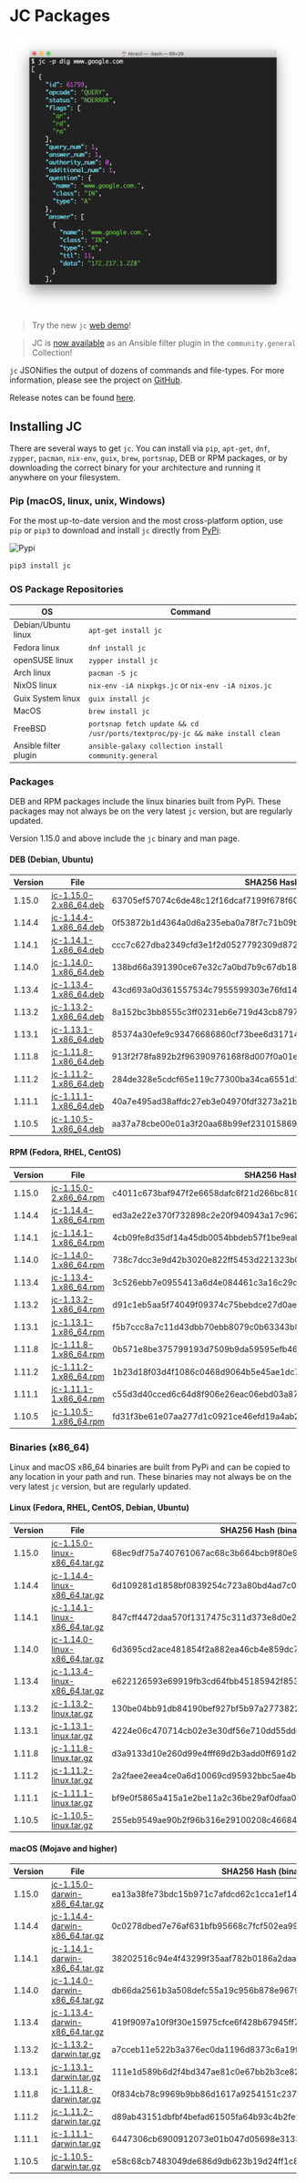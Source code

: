 # JC Packages

![jc](https://github.com/kellyjonbrazil/jc-packaging/raw/master/images/jc-dig.png)

> Try the new `jc` [web demo](https://jc-web-demo.herokuapp.com/)!

> JC is [now available](https://galaxy.ansible.com/community/general) as an Ansible filter plugin in the `community.general` Collection!

`jc` JSONifies the output of dozens of commands and file-types. For more information, please see the project on [GitHub](https://github.com/kellyjonbrazil/jc).

Release notes can be found [here](https://blog.kellybrazil.com/category/jc-news/).

## Installing JC
There are several ways to get `jc`. You can install via `pip`, `apt-get`, `dnf`, `zypper`, `pacman`, `nix-env`, `guix`, `brew`, `portsnap`, DEB or RPM packages, or by downloading the correct binary for your architecture and running it anywhere on your filesystem.

### Pip (macOS, linux, unix, Windows)
For the most up-to-date version and the most cross-platform option, use `pip` or `pip3` to download and install `jc` directly from [PyPi](https://pypi.org/project/jc/):

![Pypi](https://img.shields.io/pypi/v/jc.svg)


```bash
pip3 install jc
```

### OS Package Repositories

| OS                    | Command                                                                       | 
|-----------------------|-------------------------------------------------------------------------------|
| Debian/Ubuntu linux   | `apt-get install jc`                                                          |
| Fedora linux          | `dnf install jc`                                                              |
| openSUSE linux        | `zypper install jc`                                                           |
| Arch linux            | `pacman -S jc`                                                                |
| NixOS linux           | `nix-env -iA nixpkgs.jc` or `nix-env -iA nixos.jc`                            |
| Guix System linux     | `guix install jc`                                                             |
| MacOS                 | `brew install jc`                                                             |
| FreeBSD               | `portsnap fetch update && cd /usr/ports/textproc/py-jc && make install clean` |
| Ansible filter plugin | `ansible-galaxy collection install community.general`                         |

### Packages
DEB and RPM packages include the linux binaries built from PyPi. These packages may not always be on the very latest `jc` version, but are regularly updated.

Version 1.15.0 and above include the `jc` binary and man page.

#### DEB (Debian, Ubuntu)

| Version   | File                                                                                             | SHA256 Hash                                                       |
|-----------|--------------------------------------------------------------------------------------------------|-------------------------------------------------------------------|
| 1.15.0    | [jc-1.15.0-2.x86_64.deb](https://jc-packages.s3-us-west-1.amazonaws.com/jc-1.15.0-2.x86_64.deb)  | 63705ef57074c6de48c12f16dcaf7199f678f6081f1b3226cc9f26985d0fed85  |
| 1.14.4    | [jc-1.14.4-1.x86_64.deb](https://jc-packages.s3-us-west-1.amazonaws.com/jc-1.14.4-1.x86_64.deb)  | 0f53872b1d4364a0d6a235eba0a78f7c71b09bbfb1e93dff6b8d3af0ce2ecb44  |
| 1.14.1    | [jc-1.14.1-1.x86_64.deb](https://jc-packages.s3-us-west-1.amazonaws.com/jc-1.14.1-1.x86_64.deb)  | ccc7c627dba2349cfd3e1f2d0527792309d872a27a6d5f74e1cf97e681ba8357  |
| 1.14.0    | [jc-1.14.0-1.x86_64.deb](https://jc-packages.s3-us-west-1.amazonaws.com/jc-1.14.0-1.x86_64.deb)  | 138bd66a391390ce67e32c7a0bd7b9c67db187205102e2ac0d6f8c0963eb6e1f  |
| 1.13.4    | [jc-1.13.4-1.x86_64.deb](https://jc-packages.s3-us-west-1.amazonaws.com/jc-1.13.4-1.x86_64.deb)  | 43cd693a0d361557534c7955599303e76fd14919d61ba92026aac342909b2dc6  |
| 1.13.2    | [jc-1.13.2-1.x86_64.deb](https://jc-packages.s3-us-west-1.amazonaws.com/jc-1.13.2-1.x86_64.deb)  | 8a152bc3bb8555c3ff0231eb6e719d43cb8797fd458c3356dd10b42ab94473ea  |
| 1.13.1    | [jc-1.13.1-1.x86_64.deb](https://jc-packages.s3-us-west-1.amazonaws.com/jc-1.13.1-1.x86_64.deb)  | 85374a30efe9c93476686860cf73bee6d31714d163e54b4566d86151379424a5  |
| 1.11.8    | [jc-1.11.8-1.x86_64.deb](https://jc-packages.s3-us-west-1.amazonaws.com/jc-1.11.8-1.x86_64.deb)  | 913f2f78fa892b2f96390976168f8d007f0a01e2c4ad0410d3c0bf8524b93c78  |
| 1.11.2    | [jc-1.11.2-1.x86_64.deb](https://jc-packages.s3-us-west-1.amazonaws.com/jc-1.11.2-1.x86_64.deb)  | 284de328e5cdcf65e119c77300ba34ca6551d1830812abfe615f9f0057458e5c  |
| 1.11.1    | [jc-1.11.1-1.x86_64.deb](https://jc-packages.s3-us-west-1.amazonaws.com/jc-1.11.1-1.x86_64.deb)  | 40a7e495ad38affdc27eb3e04970fdf3273a21b1ef9244978acaee2b77c508a7  |
| 1.10.5    | [jc-1.10.5-1.x86_64.deb](https://jc-packages.s3-us-west-1.amazonaws.com/jc-1.10.5-1.x86_64.deb)  | aa37a78cbe00e01a3f20aa68b99ef23101586968646cdc2d177b32aedc9d560d  |


#### RPM (Fedora, RHEL, CentOS)

| Version   | File                                                                                             | SHA256 Hash                                                       |
|-----------|--------------------------------------------------------------------------------------------------|-------------------------------------------------------------------|
| 1.15.0    | [jc-1.15.0-2.x86_64.rpm](https://jc-packages.s3-us-west-1.amazonaws.com/jc-1.15.0-2.x86_64.rpm)  | c4011c673baf947f2e6658dafc6f21d266bc8105b7dcf5e2e6587746f8d29eac  |
| 1.14.4    | [jc-1.14.4-1.x86_64.rpm](https://jc-packages.s3-us-west-1.amazonaws.com/jc-1.14.4-1.x86_64.rpm)  | ed3a2e22e370f732898c2e20f940943a17c96246fb9683618912a8e4f6bdb18c  |
| 1.14.1    | [jc-1.14.1-1.x86_64.rpm](https://jc-packages.s3-us-west-1.amazonaws.com/jc-1.14.1-1.x86_64.rpm)  | 4cb09fe8d35df14a45db0054bbdeb57f1be9eab5bcd2a2a1833273fed8c6a744  |
| 1.14.0    | [jc-1.14.0-1.x86_64.rpm](https://jc-packages.s3-us-west-1.amazonaws.com/jc-1.14.0-1.x86_64.rpm)  | 738c7dcc3e9d42b3020e822ff5453d221323b0ecaf303c16fa75d25ea29bb126  |
| 1.13.4    | [jc-1.13.4-1.x86_64.rpm](https://jc-packages.s3-us-west-1.amazonaws.com/jc-1.13.4-1.x86_64.rpm)  | 3c526ebb7e0955413a6d4e084461c3a16c29d14a7ba631abaa317c0aa30e2872  |
| 1.13.2    | [jc-1.13.2-1.x86_64.rpm](https://jc-packages.s3-us-west-1.amazonaws.com/jc-1.13.2-1.x86_64.rpm)  | d91c1eb5aa5f74049f09374c75bebdce27d0ae911349232fb7e3e85b9e399fbc  |
| 1.13.1    | [jc-1.13.1-1.x86_64.rpm](https://jc-packages.s3-us-west-1.amazonaws.com/jc-1.13.1-1.x86_64.rpm)  | f5b7ccc8a7c11d43dbb70ebb8079c0b63343b80c89d3319aa75873b75da13ae7  |
| 1.11.8    | [jc-1.11.8-1.x86_64.rpm](https://jc-packages.s3-us-west-1.amazonaws.com/jc-1.11.8-1.x86_64.rpm)  | 0b571e8be375799193d7509b9da59595efb4626fd420f97fed5b66a1685d0322  |
| 1.11.2    | [jc-1.11.2-1.x86_64.rpm](https://jc-packages.s3-us-west-1.amazonaws.com/jc-1.11.2-1.x86_64.rpm)  | 1b23d18f03d4f1086c0468d9064b5e45ae1dc7319df376ecec4e792da4cd8b93  |
| 1.11.1    | [jc-1.11.1-1.x86_64.rpm](https://jc-packages.s3-us-west-1.amazonaws.com/jc-1.11.1-1.x86_64.rpm)  | c55d3d40cced6c64d8f906e26eac06ebd03a87c8adcb6d5f8b223b3844c97753  |
| 1.10.5    | [jc-1.10.5-1.x86_64.rpm](https://jc-packages.s3-us-west-1.amazonaws.com/jc-1.10.5-1.x86_64.rpm)  | fd31f3be61e07aa277d1c0921ce46efd19a4ab2b211718bca377e6ff35b968c0  |


### Binaries (x86_64)
Linux and macOS x86_64 binaries are built from PyPi and can be copied to any location in your path and run. These binaries may not always be on the very latest `jc` version, but are regularly updated.

#### Linux (Fedora, RHEL, CentOS, Debian, Ubuntu)

| Version   | File                                                                                                               | SHA256 Hash (binary file)                                         |
|-----------|--------------------------------------------------------------------------------------------------------------------|-------------------------------------------------------------------|
| 1.15.0    | [jc-1.15.0-linux-x86_64.tar.gz](https://jc-packages.s3-us-west-1.amazonaws.com/bin/jc-1.15.0-linux-x86_64.tar.gz)  | 68ec9df75a740761067ac68c3b664bcb9f80e980e4f2fd8258184d7fd88e03b7  |
| 1.14.4    | [jc-1.14.4-linux-x86_64.tar.gz](https://jc-packages.s3-us-west-1.amazonaws.com/bin/jc-1.14.4-linux-x86_64.tar.gz)  | 6d109281d1858bf0839254c723a80bd4ad7c08df8a869afcb8398feb7076e1d1  |
| 1.14.1    | [jc-1.14.1-linux-x86_64.tar.gz](https://jc-packages.s3-us-west-1.amazonaws.com/bin/jc-1.14.1-linux-x86_64.tar.gz)  | 847cff4472daa570f1317475c311d373e8d0e210c0d591197e1e1be385efc94d  |
| 1.14.0    | [jc-1.14.0-linux-x86_64.tar.gz](https://jc-packages.s3-us-west-1.amazonaws.com/bin/jc-1.14.0-linux-x86_64.tar.gz)  | 6d3695cd2ace481854f2a882ea46cb4e859dc728b61298998c619ffccaf1e2bf  |
| 1.13.4    | [jc-1.13.4-linux-x86_64.tar.gz](https://jc-packages.s3-us-west-1.amazonaws.com/bin/jc-1.13.4-linux-x86_64.tar.gz)  | e622126593e69919fb3cd64fbb45185942f8535fdd80d96bec1fda28e096ce22  |
| 1.13.2    | [jc-1.13.2-linux.tar.gz](https://jc-packages.s3-us-west-1.amazonaws.com/bin/jc-1.13.2-linux.tar.gz)                | 130be04bb91db84190bef927bf5b97a27738226e4c9f270800990714bac908ee  |
| 1.13.1    | [jc-1.13.1-linux.tar.gz](https://jc-packages.s3-us-west-1.amazonaws.com/bin/jc-1.13.1-linux.tar.gz)                | 4224e06c470714cb02e3e30df56e710dd55dde6dded488548b13b316d8e7dc31  |
| 1.11.8    | [jc-1.11.8-linux.tar.gz](https://jc-packages.s3-us-west-1.amazonaws.com/bin/jc-1.11.8-linux.tar.gz)                | d3a9133d10e260d99e4fff69d2b3add0ff691d2ec67bff710fd5296546f35966  |
| 1.11.2    | [jc-1.11.2-linux.tar.gz](https://jc-packages.s3-us-west-1.amazonaws.com/bin/jc-1.11.2-linux.tar.gz)                | 2a2faee2eea4ce0a6d10069cd95932bbc5ae4b70c6dc913502edbfe39a3f759f  |
| 1.11.1    | [jc-1.11.1-linux.tar.gz](https://jc-packages.s3-us-west-1.amazonaws.com/bin/jc-1.11.1-linux.tar.gz)                | bf9e0f5865a415a1e2be11a2c36be29af0dfaa04c3630f98761eb9779b0b5c28  |
| 1.10.5    | [jc-1.10.5-linux.tar.gz](https://jc-packages.s3-us-west-1.amazonaws.com/bin/jc-1.10.5-linux.tar.gz)                | 255eb9549ae90b2f96b316e29100208c466844cb13cbe9659770c6176fa4a502  |


#### macOS (Mojave and higher)

| Version   | File                                                                                                                 | SHA256 Hash (binary file)                                         |
|-----------|----------------------------------------------------------------------------------------------------------------------|-------------------------------------------------------------------|
| 1.15.0    | [jc-1.15.0-darwin-x86_64.tar.gz](https://jc-packages.s3-us-west-1.amazonaws.com/bin/jc-1.15.0-darwin-x86_64.tar.gz)  | ea13a38fe73bdc15b971c7afdcd62c1cca1ef1429c189a6e284bf3a609933a5b  |
| 1.14.4    | [jc-1.14.4-darwin-x86_64.tar.gz](https://jc-packages.s3-us-west-1.amazonaws.com/bin/jc-1.14.4-darwin-x86_64.tar.gz)  | 0c0278dbed7e76af631bfb95668c7fcf502ea9971d99e4980cc6de98b3cce821  |
| 1.14.1    | [jc-1.14.1-darwin-x86_64.tar.gz](https://jc-packages.s3-us-west-1.amazonaws.com/bin/jc-1.14.1-darwin-x86_64.tar.gz)  | 38202516c94e4f43299f35aaf782b0186a2daad8d9a48b44e3ce25af27e99c77  |
| 1.14.0    | [jc-1.14.0-darwin-x86_64.tar.gz](https://jc-packages.s3-us-west-1.amazonaws.com/bin/jc-1.14.0-darwin-x86_64.tar.gz)  | db66da2561b3a508defc55a19c956b878e9679b68fa10692ef1fe330718a2db8  |
| 1.13.4    | [jc-1.13.4-darwin-x86_64.tar.gz](https://jc-packages.s3-us-west-1.amazonaws.com/bin/jc-1.13.4-darwin-x86_64.tar.gz)  | 419f9097a10f9f30e15975cfce6f428b67945ff705a93f1d1cb203f0c6850b3e  |
| 1.13.2    | [jc-1.13.2-darwin.tar.gz](https://jc-packages.s3-us-west-1.amazonaws.com/bin/jc-1.13.2-darwin.tar.gz)                | a7cceb11e522b3a376ec0da1196d8373c6a19f21529553f6c8d0dbc7f8fab29f  |
| 1.13.1    | [jc-1.13.1-darwin.tar.gz](https://jc-packages.s3-us-west-1.amazonaws.com/bin/jc-1.13.1-darwin.tar.gz)                | 111e1d589b6d2f4bd347ae81c0e67bb2b3ce820964b313ebb71b63bdf4f73979  |
| 1.11.8    | [jc-1.11.8-darwin.tar.gz](https://jc-packages.s3-us-west-1.amazonaws.com/bin/jc-1.11.8-darwin.tar.gz)                | 0f834cb78c9969b9bb86d1617a9254151c2373976fef59c1ea1ee3bb9a7a3ab5  |
| 1.11.2    | [jc-1.11.2-darwin.tar.gz](https://jc-packages.s3-us-west-1.amazonaws.com/bin/jc-1.11.2-darwin.tar.gz)                | d89ab43151dbfbf4befad61505fa64b93c4b2fe2b4cd3250c7f0a3507e2d41a4  |
| 1.11.1    | [jc-1.11.1-darwin.tar.gz](https://jc-packages.s3-us-west-1.amazonaws.com/bin/jc-1.11.1-darwin.tar.gz)                | 6447306cb6900912073e01b047d05698e31332ddc560ba6a5ca2b20ea034a624  |
| 1.10.5    | [jc-1.10.5-darwin.tar.gz](https://jc-packages.s3-us-west-1.amazonaws.com/bin/jc-1.10.5-darwin.tar.gz)                | e58c68cb7483049de686d9db623b19d24ff1c81bcfb00af64bd54652fcbb02f9  |
